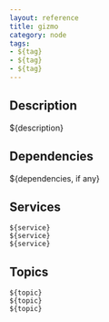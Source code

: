 ```yaml
---
layout: reference
title: gizmo
category: node
tags: 
- ${tag}
- ${tag}
- ${tag}
---
```


## Description
${description}

## Dependencies
${dependencies, if any}

## Services
``${service}``  
``${service}``  
``${service}``  

## Topics
``${topic}``  
``${topic}``  
``${topic}``  

